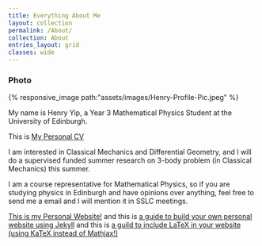 ```yaml
---
title: Everything About Me
layout: collection
permalink: /About/
collection: About
entries_layout: grid
classes: wide
---
```

### Photo 

{% responsive_image path:"assets/images/Henry-Profile-Pic.jpeg" %}

My name is Henry Yip, a Year 3 Mathematical Physics Student at the University of Edinburgh.

This is [My Personal CV ]({{site.url}}/assets/Henry-Yip-CV.pdf)

I am interested in Classical Mechanics and Differential Geometry, and I will do a supervised funded summer research on 3-body problem (in Classical Mechanics) this summer.

I am a course representative for Mathematical Physics, so if you are studying physics in Edinburgh and have opinions over anything, feel free to send me a email and I will mention it in SSLC meetings.

[This is my Personal Website!](https://henry-yip.com/Splash/) and this is [a guide to build your own personal website using Jekyll](https://henry-yip.com/Jekyll/) and this is [a guild to include LaTeX in your website (using KaTeX instead of Mathjax!)](https://henry-yip.com/Jekyll/Katex)